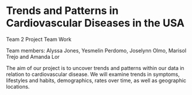 # Trends and Patterns in Cardiovascular Diseases in the USA
Team 2 Project Team Work

Team members: Alyssa Jones, Yesmelin Perdomo, Joselynn Olmo, Marisol Trejo and Amanda Lor

The aim of our project is to uncover trends and patterns within our data in relation to cardiovascular disease. We will examine trends in symptoms, lifestyles and habits, demographics, rates over time, as well as geographic locations.
